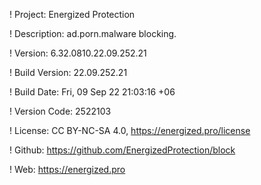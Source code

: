 ! Project: Energized Protection

! Description: ad.porn.malware blocking.

! Version: 6.32.0810.22.09.252.21

! Build Version: 22.09.252.21

! Build Date: Fri, 09 Sep 22 21:03:16 +06

! Version Code: 2522103

! License: CC BY-NC-SA 4.0, https://energized.pro/license

! Github: https://github.com/EnergizedProtection/block

! Web: https://energized.pro
